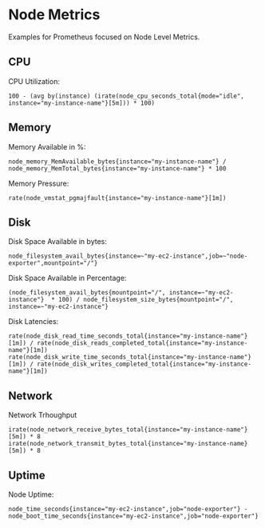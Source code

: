 # Node Metrics

Examples for Prometheus focused on Node Level Metrics.

## CPU

CPU Utilization:

```
100 - (avg by(instance) (irate(node_cpu_seconds_total{mode="idle", instance="my-instance-name"}[5m])) * 100) 
```

## Memory

Memory Available in %:

```
node_memory_MemAvailable_bytes{instance="my-instance-name"} / node_memory_MemTotal_bytes{instance="my-instance-name"} * 100
```

Memory Pressure:

```
rate(node_vmstat_pgmajfault{instance="my-instance-name"}[1m])
```

## Disk

Disk Space Available in bytes:

```
node_filesystem_avail_bytes{instance=~"my-ec2-instance",job=~"node-exporter",mountpoint="/"}
```

Disk Space Available in Percentage:

```
(node_filesystem_avail_bytes{mountpoint="/", instance=~"my-ec2-instance"}  * 100) / node_filesystem_size_bytes{mountpoint="/", instance=~"my-ec2-instance"} 
```

Disk Latencies:

```
rate(node_disk_read_time_seconds_total{instance="my-instance-name"}[1m]) / rate(node_disk_reads_completed_total{instance="my-instance-name"}[1m])
rate(node_disk_write_time_seconds_total{instance="my-instance-name"}[1m]) / rate(node_disk_writes_completed_total{instance="my-instance-name"}[1m])
```

## Network

Network Trhoughput

```
irate(node_network_receive_bytes_total{instance="my-instance-name"}[5m]) * 8
irate(node_network_transmit_bytes_total{instance="my-instance-name}[5m]) * 8
```

## Uptime

Node Uptime:

```
node_time_seconds{instance="my-ec2-instance",job="node-exporter"} - node_boot_time_seconds{instance="my-ec2-instance",job="node-exporter"}
```
